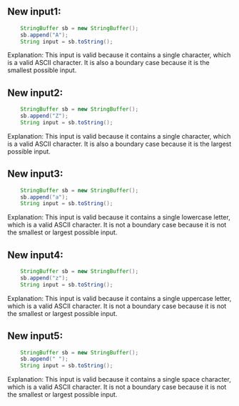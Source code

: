 ## New input1:
```java
    StringBuffer sb = new StringBuffer();
    sb.append("A");
    String input = sb.toString();
```
Explanation: This input is valid because it contains a single character, which is a valid ASCII character. It is also a boundary case because it is the smallest possible input.

## New input2:
```java
    StringBuffer sb = new StringBuffer();
    sb.append("Z");
    String input = sb.toString();
```
Explanation: This input is valid because it contains a single character, which is a valid ASCII character. It is also a boundary case because it is the largest possible input.

## New input3:
```java
    StringBuffer sb = new StringBuffer();
    sb.append("a");
    String input = sb.toString();
```
Explanation: This input is valid because it contains a single lowercase letter, which is a valid ASCII character. It is not a boundary case because it is not the smallest or largest possible input.

## New input4:
```java
    StringBuffer sb = new StringBuffer();
    sb.append("z");
    String input = sb.toString();
```
Explanation: This input is valid because it contains a single uppercase letter, which is a valid ASCII character. It is not a boundary case because it is not the smallest or largest possible input.

## New input5:
```java
    StringBuffer sb = new StringBuffer();
    sb.append(" ");
    String input = sb.toString();
```
Explanation: This input is valid because it contains a single space character, which is a valid ASCII character. It is not a boundary case because it is not the smallest or largest possible input.
